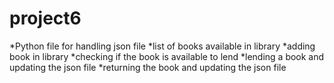 # project6
*Python file for handling json file 
*list of books available in library
*adding book in library
*checking if the book is available to lend
*lending a book and updating the json file
*returning the book and updating the json file
